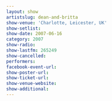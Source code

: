 ```yaml
---
layout: show
artistslug: dean-and-britta
show-venue: 'Charlotte, Leicester, UK'
show-setlist: 
show-date: 2007-06-16
category: 2007
show-radio: 
show-lastfm: 265249
show-cancelled: 
performers: 
facebook-event-url: 
show-poster-url: 
show-ticket-url: 
show-venue-website: 
show-additional: 
---
```


